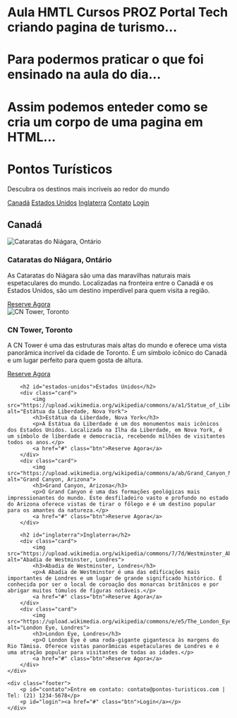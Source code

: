 # Aula HMTL Cursos PROZ Portal Tech criando pagina de turismo...
# Para podermos praticar o que foi ensinado na aula do dia...
# Assim podemos enteder como se cria um corpo de uma pagina em HTML...

<!DOCTYPE html>
<html lang="pt-BR">
<head>
    <meta charset="UTF-8">
    <meta name="viewport" content="width=device-width, initial-scale=1.0">
    <title>Pontos Turísticos</title>

</head>
<body>
    <div class="header">
        <h1>Pontos Turísticos</h1>
        <p>Descubra os destinos mais incríveis ao redor do mundo</p>
        <nav>
            <a href="#canada">Canadá</a>
            <a href="#estados-unidos">Estados Unidos</a>
            <a href="#inglaterra">Inglaterra</a>
            <a href="#contato">Contato</a>
            <a href="#login">Login</a>
        </nav>
    </div>
    <div class="container">
        <h2 id="canada">Canadá</h2>
        <div class="card">
            <img src="https://upload.wikimedia.org/wikipedia/commons/8/88/Niagara_Falls_Ontario_2012.jpg" alt="Cataratas do Niágara, Ontário">
            <h3>Cataratas do Niágara, Ontário</h3>
            <p>As Cataratas do Niágara são uma das maravilhas naturais mais espetaculares do mundo. Localizadas na fronteira entre o Canadá e os Estados Unidos, são um destino imperdível para quem visita a região.</p>
            <a href="#" class="btn">Reserve Agora</a>
        </div>
        <div class="card">
            <img src="https://upload.wikimedia.org/wikipedia/commons/4/45/Toronto_-_ON_-_Skyline_1.jpg" alt="CN Tower, Toronto">
            <h3>CN Tower, Toronto</h3>
            <p>A CN Tower é uma das estruturas mais altas do mundo e oferece uma vista panorâmica incrível da cidade de Toronto. É um símbolo icônico do Canadá e um lugar perfeito para quem gosta de altura.</p>
            <a href="#" class="btn">Reserve Agora</a>
        </div>

        <h2 id="estados-unidos">Estados Unidos</h2>
        <div class="card">
            <img src="https://upload.wikimedia.org/wikipedia/commons/a/a1/Statue_of_Liberty_7.jpg" alt="Estátua da Liberdade, Nova York">
            <h3>Estátua da Liberdade, Nova York</h3>
            <p>A Estátua da Liberdade é um dos monumentos mais icônicos dos Estados Unidos. Localizada na Ilha da Liberdade, em Nova York, é um símbolo de liberdade e democracia, recebendo milhões de visitantes todos os anos.</p>
            <a href="#" class="btn">Reserve Agora</a>
        </div>
        <div class="card">
            <img src="https://upload.wikimedia.org/wikipedia/commons/a/ab/Grand_Canyon_National_Park_overlook%2C_2010.jpg" alt="Grand Canyon, Arizona">
            <h3>Grand Canyon, Arizona</h3>
            <p>O Grand Canyon é uma das formações geológicas mais impressionantes do mundo. Este desfiladeiro vasto e profundo no estado do Arizona oferece vistas de tirar o fôlego e é um destino popular para os amantes da natureza.</p>
            <a href="#" class="btn">Reserve Agora</a>
        </div>

        <h2 id="inglaterra">Inglaterra</h2>
        <div class="card">
            <img src="https://upload.wikimedia.org/wikipedia/commons/7/7d/Westminster_Abbey_from_the_North.jpg" alt="Abadia de Westminster, Londres">
            <h3>Abadia de Westminster, Londres</h3>
            <p>A Abadia de Westminster é uma das edificações mais importantes de Londres e um lugar de grande significado histórico. É conhecida por ser o local de coroação dos monarcas britânicos e por abrigar muitos túmulos de figuras notáveis.</p>
            <a href="#" class="btn">Reserve Agora</a>
        </div>
        <div class="card">
            <img src="https://upload.wikimedia.org/wikipedia/commons/e/e5/The_London_Eye.jpg" alt="London Eye, Londres">
            <h3>London Eye, Londres</h3>
            <p>O London Eye é uma roda-gigante gigantesca às margens do Rio Tâmisa. Oferece vistas panorâmicas espetaculares de Londres e é uma atração popular para visitantes de todas as idades.</p>
            <a href="#" class="btn">Reserve Agora</a>
        </div>
    </div>

    <div class="footer">
        <p id="contato">Entre em contato: contato@pontos-turisticos.com | Tel: (21) 1234-5678</p>
        <p id="login"><a href="#" class="btn">Login</a></p>
    </div>
</body>
</html>
